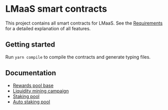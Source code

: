 # LMaaS smart contracts

This project contains all smart contracts for LMaaS.
See the [Requirements](https://allianceblockprotocol.atlassian.net/wiki/spaces/LMAAS/pages/299040784/V3+contract+requirements) for a detailed explanation of all features.

## Getting started

Run `yarn compile` to compile the contracts and generate typing files.

## Documentation

- [Rewards pool base](docs/RewardsPoolBase.md)
- [Liquidity mining campaign](docs/LiquidityMiningCampaign.md)
- [Staking pool](docs/V2/NonCompoundingRewardsPool.md)
- [Auto staking pool](docs/V2/CompoundingRewardsPoolStaker.md)
